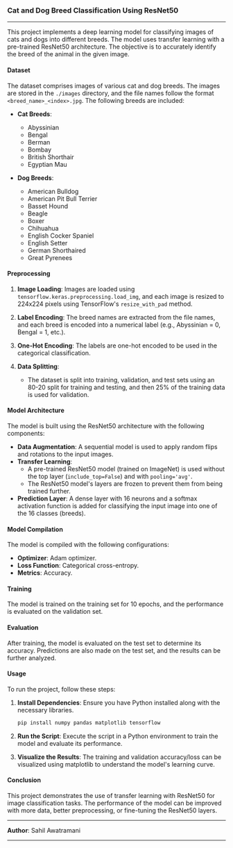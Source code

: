 ###  Cat and Dog Breed Classification Using ResNet50

---

This project implements a deep learning model for classifying images of cats and dogs into different breeds. The model uses transfer learning with a pre-trained ResNet50 architecture. The objective is to accurately identify the breed of the animal in the given image.

#### **Dataset**

The dataset comprises images of various cat and dog breeds. The images are stored in the `./images` directory, and the file names follow the format `<breed_name>_<index>.jpg`. The following breeds are included:

- **Cat Breeds**:
  - Abyssinian
  - Bengal
  - Berman
  - Bombay
  - British Shorthair
  - Egyptian Mau
  
- **Dog Breeds**:
  - American Bulldog
  - American Pit Bull Terrier
  - Basset Hound
  - Beagle
  - Boxer
  - Chihuahua
  - English Cocker Spaniel
  - English Setter
  - German Shorthaired
  - Great Pyrenees

#### **Preprocessing**

1. **Image Loading**: Images are loaded using `tensorflow.keras.preprocessing.load_img`, and each image is resized to 224x224 pixels using TensorFlow's `resize_with_pad` method.

2. **Label Encoding**: The breed names are extracted from the file names, and each breed is encoded into a numerical label (e.g., Abyssinian = 0, Bengal = 1, etc.).

3. **One-Hot Encoding**: The labels are one-hot encoded to be used in the categorical classification.

4. **Data Splitting**:
   - The dataset is split into training, validation, and test sets using an 80-20 split for training and testing, and then 25% of the training data is used for validation.

#### **Model Architecture**

The model is built using the ResNet50 architecture with the following components:

- **Data Augmentation**: A sequential model is used to apply random flips and rotations to the input images.
- **Transfer Learning**:
  - A pre-trained ResNet50 model (trained on ImageNet) is used without the top layer (`include_top=False`) and with `pooling='avg'`.
  - The ResNet50 model's layers are frozen to prevent them from being trained further.
- **Prediction Layer**: A dense layer with 16 neurons and a softmax activation function is added for classifying the input image into one of the 16 classes (breeds).

#### **Model Compilation**

The model is compiled with the following configurations:

- **Optimizer**: Adam optimizer.
- **Loss Function**: Categorical cross-entropy.
- **Metrics**: Accuracy.

#### **Training**

The model is trained on the training set for 10 epochs, and the performance is evaluated on the validation set.

#### **Evaluation**

After training, the model is evaluated on the test set to determine its accuracy. Predictions are also made on the test set, and the results can be further analyzed.

#### **Usage**

To run the project, follow these steps:

1. **Install Dependencies**: Ensure you have Python installed along with the necessary libraries.
   
   ```bash
   pip install numpy pandas matplotlib tensorflow
   ```

2. **Run the Script**: Execute the script in a Python environment to train the model and evaluate its performance.

3. **Visualize the Results**: The training and validation accuracy/loss can be visualized using matplotlib to understand the model's learning curve.

#### **Conclusion**

This project demonstrates the use of transfer learning with ResNet50 for image classification tasks. The performance of the model can be improved with more data, better preprocessing, or fine-tuning the ResNet50 layers.

---

**Author**: Sahil Awatramani  

---
